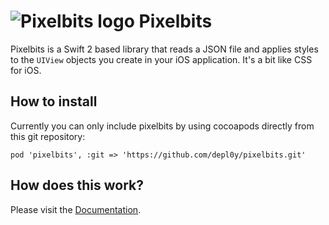 # ![Pixelbits logo](http://cocoa.ninja/pixelbits/pixelbits-32.png) Pixelbits

Pixelbits is a Swift 2 based library that reads a JSON file and applies styles to the `UIView` objects you create in your iOS application. It's a bit like CSS for iOS.

## How to install

Currently you can only include pixelbits by using cocoapods directly from this git repository:

`pod 'pixelbits', :git => 'https://github.com/depl0y/pixelbits.git'`

## How does this work?

Please visit the [Documentation](http://depl0y.github.io/pixelbits/).
